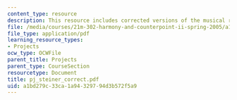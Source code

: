 ```yaml
---
content_type: resource
description: This resource includes corrected versions of the musical rhythms.
file: /media/courses/21m-302-harmony-and-counterpoint-ii-spring-2005/a1bd279c33ca1a94329794d3b572f5a9_pj_steiner_correct.pdf
file_type: application/pdf
learning_resource_types:
- Projects
ocw_type: OCWFile
parent_title: Projects
parent_type: CourseSection
resourcetype: Document
title: pj_steiner_correct.pdf
uid: a1bd279c-33ca-1a94-3297-94d3b572f5a9
---
```

